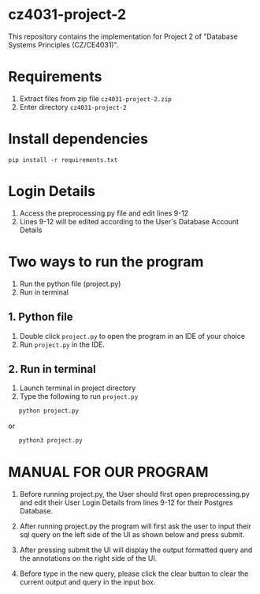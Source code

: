 # cz4031-project-2
This repository contains the implementation for Project 2 of "Database Systems Principles (CZ/CE4031)". 

# Requirements

1. Extract files from zip file `cz4031-project-2.zip`  
2. Enter directory `cz4031-project-2`

# Install dependencies
```
pip install -r requirements.txt
```
# Login Details

1. Access the preprocessing.py file and edit lines 9-12 
2. Lines 9-12 will be edited according to the User's Database Account Details

# Two ways to run the program
1. Run the python file (project.py)
2. Run in terminal


## 1. Python file
1. Double click `project.py` to open the program in an IDE of your choice
2. Run `project.py` in the IDE.


## 2. Run in terminal

1. Launch terminal in project directory
2. Type the following to run `project.py`
 ```bash
    python project.py
 ```  
   or
 ```bash
    python3 project.py
 ```  
# MANUAL FOR OUR PROGRAM

1. Before running project.py, the User should first open preprocessing.py and edit their User Login Details from lines 9-12 for their Postgres Database.
		
2. After running project.py the program will first ask the user to input their sql query on the left side of the UI as shown below and press submit.

4. After pressing submit the UI will display the output formatted query and the annotations on the right side of the UI.

5. Before type in the new query, please click the clear button to clear the current output and query in the input box.
            

